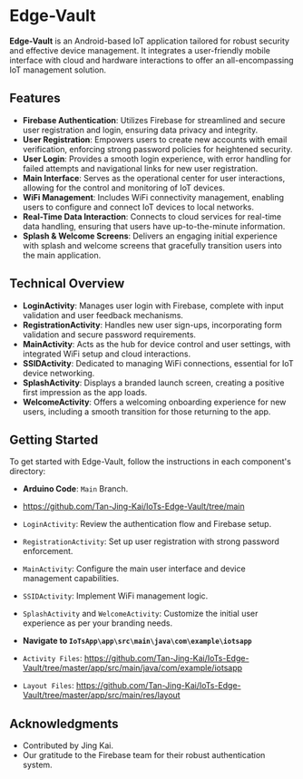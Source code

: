# Edge-Vault

**Edge-Vault** is an Android-based IoT application tailored for robust security and effective device management. It integrates a user-friendly mobile interface with cloud and hardware interactions to offer an all-encompassing IoT management solution.

## Features

- **Firebase Authentication**: Utilizes Firebase for streamlined and secure user registration and login, ensuring data privacy and integrity.
- **User Registration**: Empowers users to create new accounts with email verification, enforcing strong password policies for heightened security.
- **User Login**: Provides a smooth login experience, with error handling for failed attempts and navigational links for new user registration.
- **Main Interface**: Serves as the operational center for user interactions, allowing for the control and monitoring of IoT devices.
- **WiFi Management**: Includes WiFi connectivity management, enabling users to configure and connect IoT devices to local networks.
- **Real-Time Data Interaction**: Connects to cloud services for real-time data handling, ensuring that users have up-to-the-minute information.
- **Splash & Welcome Screens**: Delivers an engaging initial experience with splash and welcome screens that gracefully transition users into the main application.

## Technical Overview

- **LoginActivity**: Manages user login with Firebase, complete with input validation and user feedback mechanisms.
- **RegistrationActivity**: Handles new user sign-ups, incorporating form validation and secure password requirements.
- **MainActivity**: Acts as the hub for device control and user settings, with integrated WiFi setup and cloud interactions.
- **SSIDActivity**: Dedicated to managing WiFi connections, essential for IoT device networking.
- **SplashActivity**: Displays a branded launch screen, creating a positive first impression as the app loads.
- **WelcomeActivity**: Offers a welcoming onboarding experience for new users, including a smooth transition for those returning to the app.

## Getting Started

To get started with Edge-Vault, follow the instructions in each component's directory:

- **Arduino Code**: `Main` Branch.
- https://github.com/Tan-Jing-Kai/IoTs-Edge-Vault/tree/main

- `LoginActivity`: Review the authentication flow and Firebase setup.
- `RegistrationActivity`: Set up user registration with strong password enforcement.
- `MainActivity`: Configure the main user interface and device management capabilities.
- `SSIDActivity`: Implement WiFi management logic.
- `SplashActivity` and `WelcomeActivity`: Customize the initial user experience as per your branding needs.

- **Navigate to `IoTsApp\app\src\main\java\com\example\iotsapp`**
- `Activity Files`: https://github.com/Tan-Jing-Kai/IoTs-Edge-Vault/tree/master/app/src/main/java/com/example/iotsapp
- `Layout Files`: https://github.com/Tan-Jing-Kai/IoTs-Edge-Vault/tree/master/app/src/main/res/layout

## Acknowledgments

- Contributed by Jing Kai.
- Our gratitude to the Firebase team for their robust authentication system.

